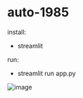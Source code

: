 # auto-1985

install: <br>
* streamlit <br>

run:
<br>
* streamlit run app.py

![image](https://user-images.githubusercontent.com/77450786/122551920-89dd0080-d02d-11eb-9cf7-ea1e96a71177.png)
